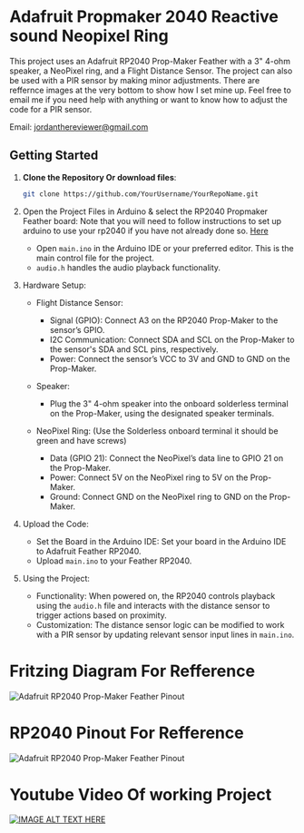 # Adafruit Propmaker 2040 Reactive sound Neopixel Ring

This project uses an Adafruit RP2040 Prop-Maker Feather with a 3" 4-ohm speaker, a NeoPixel ring, and a Flight Distance Sensor. The project can also be used with a PIR sensor by making minor adjustments. There are reffernce images at the very bottom to show how I set mine up. Feel free to email me if you need help with anything or want to know how to adjust the code for a PIR sensor. 

Email: jordanthereviewer@gmail.com

## Getting Started

1. **Clone the Repository Or download files**:
   
   ```bash
   git clone https://github.com/YourUsername/YourRepoName.git

2. Open the Project Files in Arduino & select the RP2040 Propmaker Feather board:
Note that you will need to follow instructions to set up arduino to use your rp2040 if you have not already done so. [Here](https://learn.adafruit.com/adafruit-rp2040-prop-maker-feather/arduino-ide-setup)
   - Open `main.ino` in the Arduino IDE or your preferred editor. This is the main control file for the project.
   - `audio.h` handles the audio playback functionality.

4. Hardware Setup:
   - Flight Distance Sensor:
     - Signal (GPIO): Connect A3 on the RP2040 Prop-Maker to the sensor’s GPIO.
     - I2C Communication: Connect SDA and SCL on the Prop-Maker to the sensor's SDA and SCL pins, respectively.
     - Power: Connect the sensor’s VCC to 3V and GND to GND on the Prop-Maker.
   
   - Speaker: 
     - Plug the 3" 4-ohm speaker into the onboard solderless terminal on the Prop-Maker, using the designated speaker terminals.
   
   - NeoPixel Ring: (Use the Solderless onboard terminal it should be green and have screws)
     - Data (GPIO 21): Connect the NeoPixel’s data line to GPIO 21 on the Prop-Maker.
     - Power: Connect 5V on the NeoPixel ring to 5V on the Prop-Maker.
     - Ground: Connect GND on the NeoPixel ring to GND on the Prop-Maker.

5. Upload the Code:
   - Set the Board in the Arduino IDE: Set your board in the Arduino IDE to Adafruit Feather RP2040.
   - Upload `main.ino` to your Feather RP2040.

6. Using the Project:
   - Functionality: When powered on, the RP2040 controls playback using the `audio.h` file and interacts with the distance sensor to trigger actions based on proximity.
   - Customization: The distance sensor logic can be modified to work with a PIR sensor by updating relevant sensor input lines in `main.ino`.
  

# Fritzing Diagram For Refference

![Adafruit RP2040 Prop-Maker Feather Pinout](https://github.com/LordTenderBacon/Adafruit-Prop-Maker-RP2040-Halloween-Reactive-Light-Sound/blob/31043f74ed5e22497179848c656d51a6ff016e36/Images/refference.png)

# RP2040 Pinout For Refference
![Adafruit RP2040 Prop-Maker Feather Pinout](https://github.com/LordTenderBacon/Adafruit-Prop-Maker-RP2040-Halloween-Reactive-Light-Sound/blob/842d7c6e3f693a8c098c2a4269f08d43491ea645/Images/adafruit_products_Adafruit_RP2040_Prop-Maker_Feather_PrettyPins.png)

# Youtube Video Of working Project

[![IMAGE ALT TEXT HERE](https://img.youtube.com/vi/MXi40_avDd0/0.jpg)](https://www.youtube.com/watch?v=MXi40_avDd0)

